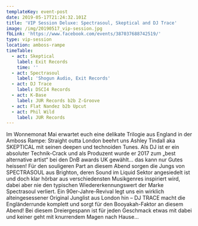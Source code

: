 ```yaml
---
templateKey: event-post
date: 2019-05-17T21:24:32.101Z
title: 'VIP Session Deluxe: Spectrasoul, Skeptical and DJ Trace'
image: /img/20190517_vip-session.jpg
fbLink: 'https://www.facebook.com/events/387037688742519/'
type: vip-session
location: amboss-rampe
timeTable:
  - act: Skeptical
    label: Exit Records
    time: ''
  - act: Spectrasoul
    label: 'Shogun Audio, Exit Records'
  - act: DJ Trace
    label: DSCI4 Records
  - act: K-Base
    label: JUR Records b2b Z-Groove
  - act: Flat Nandez b2b Upcut
  - act: Phil Wild
    label: JUR Records
---
```

Im Wonnemonat Mai erwartet euch eine delikate Trilogie aus England in der Amboss Rampe: Straight outta London beehrt uns Ashley Tindall aka SKEPTICAL mit seinen deepen und technoiden Tunes. Als DJ ist er ein absoluter Technik-Crack und als Produzent wurde er 2017 zum „best alternative artist“ bei den DnB awards UK gewählt… das kann nur Gutes heissen! Für den souligeren Part an diesem Abend sorgen die Jungs von SPECTRASOUL aus Brighton, deren Sound im Liquid Sektor angesiedelt ist und doch klar hörbar aus verschiedensten Musikgenres inspiriert wird, dabei aber nie den typischen Wiedererkennungswert der Marke Spectrasoul verliert. Ein 90er-Jahre-Revival legt uns ein wirklich alteingesessener Original Junglist aus London hin – DJ TRACE macht die Engländerrunde komplett und sorgt für den Booyakah-Faktor an diesem Abend! Bei diesem Dreiergespann ist für jeden Geschmack etwas mit dabei und keiner geht mit knurrendem Magen nach Hause...
